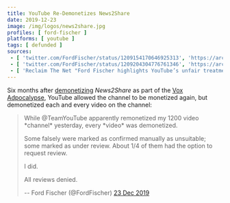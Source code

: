 ```yaml
---
title: YouTube Re-Demonetizes News2Share
date: 2019-12-23
image: /img/logos/news2share.jpg
profiles: [ ford-fischer ]
platforms: [ youtube ]
tags: [ defunded ]
sources:
 - [ 'twitter.com/FordFischer/status/1209154170646925313', 'https://archive.is/BWTFK' ]
 - [ 'twitter.com/FordFischer/status/1209204304776761346', 'https://archive.is/14ABB' ]
 - [ 'Reclaim The Net "Ford Fischer highlights YouTube’s unfair treatment of independent journalists" by Carl Sinclair (24 Dec 2019)', 'https://reclaimthenet.org/ford-fischer-youtube-demonetized/' ]
---
```


Six months after [demonetizing](/events/youtube-demonetizes-news2share/)
_News2Share_ as part of the [Vox Adpocalypse](/vox-adpocalypse/), YouTube
allowed the channel to be monetized again, but demonetized each and every video
on the channel:
> While @TeamYouTube apparently remonetized my 1200 video \*channel\*
> yesterday, every \*video\* was demonetized.
>
> Some falsely were marked as confirmed manually as unsuitable; some marked as
> under review. About 1/4 of them had the option to request review.
>
> I did.
>
> All reviews denied.
>
> -- Ford Fischer (@FordFischer) [23 Dec 2019](https://archive.is/Crgcf)
